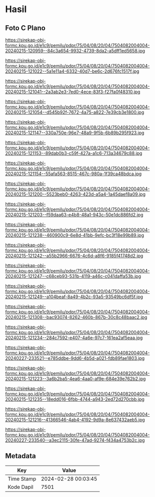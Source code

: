 # Hasil

## Foto C Plano

https://sirekap-obj-formc.kpu.go.id/e1c9/pemilu/pdpr/75/04/08/20/04/7504082004004-20240215-120959--84c3a654-9932-4739-8da2-a5dff1ed5658.jpg

https://sirekap-obj-formc.kpu.go.id/e1c9/pemilu/pdpr/75/04/08/20/04/7504082004004-20240215-121022--5a1e11a4-6332-40d7-be6c-2d676fc1517f.jpg

https://sirekap-obj-formc.kpu.go.id/e1c9/pemilu/pdpr/75/04/08/20/04/7504082004004-20240215-121041--2a3ab2e3-7ed0-4ece-83f3-f27fa0f48310.jpg

https://sirekap-obj-formc.kpu.go.id/e1c9/pemilu/pdpr/75/04/08/20/04/7504082004004-20240215-121054--d545b92f-7672-4a75-a822-7e39cb3e1800.jpg

https://sirekap-obj-formc.kpu.go.id/e1c9/pemilu/pdpr/75/04/08/20/04/7504082004004-20240215-121147--330a750e-96e7-48a9-9f5b-6b89b295f923.jpg

https://sirekap-obj-formc.kpu.go.id/e1c9/pemilu/pdpr/75/04/08/20/04/7504082004004-20240215-121153--89dab0b3-c59f-427a-a1c6-713a34679c88.jpg

https://sirekap-obj-formc.kpu.go.id/e1c9/pemilu/pdpr/75/04/08/20/04/7504082004004-20240215-121154--55afa563-8515-467c-980a-1f39ca48bdca.jpg

https://sirekap-obj-formc.kpu.go.id/e1c9/pemilu/pdpr/75/04/08/20/04/7504082004004-20240215-121200--5523beb0-4263-423d-a5a4-1a45daef8a09.jpg

https://sirekap-obj-formc.kpu.go.id/e1c9/pemilu/pdpr/75/04/08/20/04/7504082004004-20240215-121203--f59daa63-e4b8-48a1-943c-50e1dc886fd2.jpg

https://sirekap-obj-formc.kpu.go.id/e1c9/pemilu/pdpr/75/04/08/20/04/7504082004004-20240215-121238--460900c9-6e8d-41bb-9efc-bc3f18e99b89.jpg

https://sirekap-obj-formc.kpu.go.id/e1c9/pemilu/pdpr/75/04/08/20/04/7504082004004-20240215-121242--a55b2966-6676-4c6d-a8f6-9185f41748d2.jpg

https://sirekap-obj-formc.kpu.go.id/e1c9/pemilu/pdpr/75/04/08/20/04/7504082004004-20240215-121247--c68ceb93-531b-4119-a46c-c041daffa53b.jpg

https://sirekap-obj-formc.kpu.go.id/e1c9/pemilu/pdpr/75/04/08/20/04/7504082004004-20240215-121249--a104beaf-8a49-4b2c-93a5-93549bc6df5f.jpg

https://sirekap-obj-formc.kpu.go.id/e1c9/pemilu/pdpr/75/04/08/20/04/7504082004004-20240215-121308--bac93074-8262-460b-867b-30c8c48baac2.jpg

https://sirekap-obj-formc.kpu.go.id/e1c9/pemilu/pdpr/75/04/08/20/04/7504082004004-20240215-121234--284c7592-e407-4a6e-97c7-161ea2af5eaa.jpg

https://sirekap-obj-formc.kpu.go.id/e1c9/pemilu/pdpr/75/04/08/20/04/7504082004004-20240227-233521--e785ddbe-9dd6-4b5d-a021-fdb89fae1803.jpg

https://sirekap-obj-formc.kpu.go.id/e1c9/pemilu/pdpr/75/04/08/20/04/7504082004004-20240215-121223--3a6b2ba5-4ea6-4aa0-af9e-684e39e762b2.jpg

https://sirekap-obj-formc.kpu.go.id/e1c9/pemilu/pdpr/75/04/08/20/04/7504082004004-20240215-121235--18edd016-6fbb-4744-a943-2ed72d270cbb.jpg

https://sirekap-obj-formc.kpu.go.id/e1c9/pemilu/pdpr/75/04/08/20/04/7504082004004-20240215-121216--41366546-4ab4-4192-9d9a-8e637432aeb5.jpg

https://sirekap-obj-formc.kpu.go.id/e1c9/pemilu/pdpr/75/04/08/20/04/7504082004004-20240227-233540--a3ec2115-30fe-47ad-9274-f434a4753b2c.jpg


## Metadata

| Key        | Value               |
| ---------- | ------------------- |
| Time Stamp | 2024-02-28 00:03:45 |
| Kode Dapil | 7501                |



